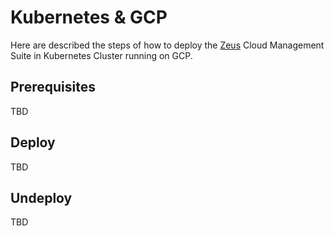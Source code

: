 # Kubernetes & GCP
Here are described the steps of how to deploy the [Zeus](https://github.com/dirigiblelabs/zeus) Cloud Management Suite in Kubernetes Cluster running on GCP.

## Prerequisites
TBD

## Deploy
TBD

## Undeploy
TBD
